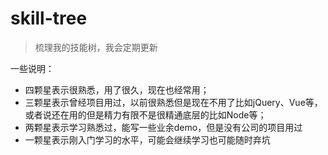 # skill-tree
> 梳理我的技能树，我会定期更新

一些说明：
- 四颗星表示很熟悉，用了很久，现在也经常用；
- 三颗星表示曾经项目用过，以前很熟悉但是现在不用了比如jQuery、Vue等，或者说还在用的但是精力有限不是很精通底层的比如Node等；
- 两颗星表示学习熟悉过，能写一些业余demo，但是没有公司的项目用过
- 一颗星表示刚入门学习的水平，可能会继续学习也可能随时弃坑
